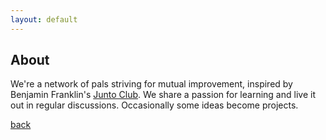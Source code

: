 ```yaml
---
layout: default
---
```


## About

We're a network of pals striving for mutual improvement, inspired by Benjamin Franklin's [Junto Club](http://www.benjamin-franklin-history.org/junto-club/). We share a passion for learning and live it out in regular discussions. Occasionally some ideas become projects.

[back](./)
